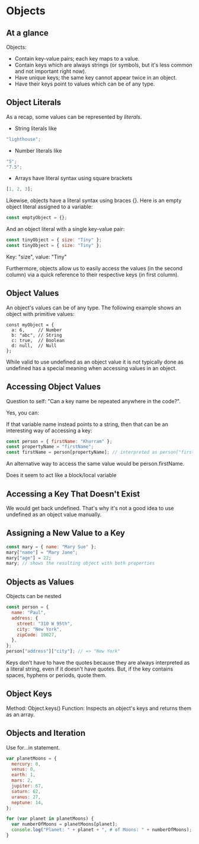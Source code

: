 # Objects

## At a glance

Objects:

- Contain key-value pairs; each key maps to a value.
- Contain keys which are always strings (or symbols, but it's less common and not important right now).
- Have unique keys; the same key cannot appear twice in an object.
- Have their keys point to values which can be of any type.

## Object Literals

As a recap, some values can be represented by <i>literals</i>.

- String literals like

```javascript
"lighthouse";
```

- Number literals like

```javascript
"5";
"7.5";
```

- Arrays have literal syntax using square brackets

```javascript
[1, 2, 3];
```

Likewise, objects have a literal syntax using braces {}. Here is an empty object literal assigned to a variable:

```javascript
const emptyObject = {};
```

And an object literal with a single key-value pair:

```javascript
const tinyObject = { size: "Tiny" };
const tinyObject = { size: "Tiny" };
```

Key: "size", value: "Tiny"

Furthermore, objects allow us to easily access the values (in the second column) via a quick reference to their respective keys (in first column).

## Object Values

An object's values can be of any type. The following example shows an object with primitive values:

```
const myObject = {
  a: 6,     // Number
  b: "abc", // String
  c: true,  // Boolean
  d: null,  // Null
};
```

While valid to use undefined as an object value it is not typically done as undefined has a special meaning when accessing values in an object.

## Accessing Object Values

Question to self: "Can a key name be repeated anywhere in the code?".

Yes, you can:

If that variable name instead points to a string, then that can be an interesting way of accessing a key:

```javascript
const person = { firstName: "Khurram" };
const propertyName = "firstName";
const firstName = person[propertyName]; // interpreted as person["firstName"], and therefore works fine :)
```

An alternative way to access the same value would be person.firstName.

Does it seem to act like a block/local variable

## Accessing a Key That Doesn't Exist

We would get back undefined. That's why it's not a good idea to use undefined as an object value manually.

## Assigning a New Value to a Key

```javascript
const mary = { name: "Mary Sue" };
mary["name"] = "Mary Jane";
mary["age"] = 22;
mary; // shows the resulting object with both properties
```

## Objects as Values

Objects can be nested

```javascript
const person = {
  name: "Paul",
  address: {
    street: "310 W 95th",
    city: "New York",
    zipCode: 10027,
  },
};
person["address"]["city"]; // => "New York"
```

Keys don't have to have the quotes because they are always interpreted as a literal string, even if it doesn't have quotes. But, if the key contains spaces, hyphens or periods, quote them.

## Object Keys

Method: Object.keys()
Function: Inspects an object's keys and returns them as an array.

## Objects and Iteration

Use for...in statement.

```javascript
var planetMoons = {
  mercury: 0,
  venus: 0,
  earth: 1,
  mars: 2,
  jupiter: 67,
  saturn: 62,
  uranus: 27,
  neptune: 14,
};

for (var planet in planetMoons) {
  var numberOfMoons = planetMoons[planet];
  console.log("Planet: " + planet + ", # of Moons: " + numberOfMoons);
}
```
